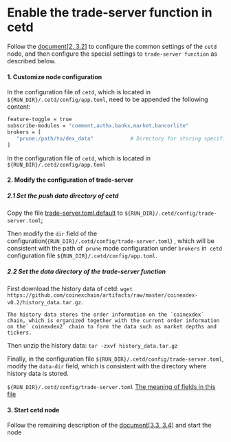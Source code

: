 # Enable the trade-server function in cetd



Follow the [document[2,  3.2]](docs/AtlantisHardForkGuide.en.md) to configure the common settings of the `cetd` node, and then configure the special settings to `trade-server function` as described below.


#### 1. Customize node configuration

In the configuration file of `cetd`, which is located in `${RUN_DIR}/.cetd/config/app.toml`, need to be appended the following content:

```bash
feature-toggle = true 
subscribe-modules = "comment,authx,bankx,market,bancorlite" 
brokers = [
   "prune:/path/to/dex_data"            # Directory for storing specified node data </br>
]
```
In the configuration file of `cetd`, which is located in `${RUN_DIR}/.cetd/config/app.toml`

#### 2. Modify the configuration of trade-server 

##### 2.1 Set the push data directory of cetd

Copy the file [trade-server.toml.default](https://github.com/coinexchain/dex/blob/master/trade-server.toml.default) to `${RUN_DIR}/.cetd/config/trade-server.toml`; 

Then modify the `dir`  field of the configuration(`{RUN_DIR}/.cetd/config/trade-server.toml`) , which will be consistent with the path of` prune` mode configuration under `brokers` in` cetd` configuration file `${RUN_DIR}/.cetd/config/app.toml`.

##### 2.2 Set the data directory of the trade-server function

First download the history data of cetd:
 `wget https://github.com/coinexchain/artifacts/raw/master/coinexdex-v0.2/history_data.tar.gz`.

    The history data stores the order information on the `coinexdex` chain, which is organized together with the current order information on the` coinexdex2` chain to form the data such as market depths and tickers.

Then unzip the history data: `tar -zxvf history_data.tar.gz`

Finally, in the configuration file `${RUN_DIR}/.cetd/config/trade-server.toml`, modify the `data-dir` field, which is consistent with the directory where history data is stored.

`${RUN_DIR}/.cetd/config/trade-server.toml` [The meaning of fields in this file](https://github.com/coinexchain/trade-server/blob/master/docs/trade-server-deploy.md#%E9%85%8D%E7%BD%AE%E6%96%87%E4%BB%B6%E8%AF%B4%E6%98%8E)

#### 3. Start cetd node

Follow the remaining description of the [document[3.3,  3.4]](docs/AtlantisHardForkGuide.en.md) and start the node

